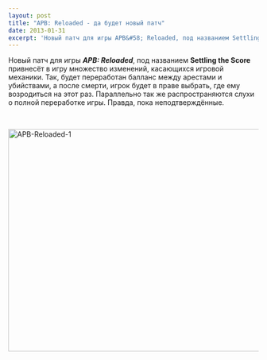 ```yaml
---
layout: post
title: "APB: Reloaded - да будет новый патч"
date: 2013-01-31
excerpt: 'Новый патч для игры APB&#58; Reloaded, под названием Settling the Score привнесёт в игру множество изменений...'
---
```


Новый патч для игры <strong><em>APB: Reloaded</em></strong>, под названием <strong>Settling the Score </strong>привнесёт в игру множество изменений, касающихся игровой механики. Так, будет переработан балланс между арестами и убийствами, а после смерти, игрок будет в праве выбрать, где ему возродиться на этот раз. Параллельно так же распространяются слухи о полной переработке игры. Правда, пока неподтверждённые.

&nbsp;

<a href="http://gamersoul.ru/apb-reloaded-%d0%b4%d0%b0-%d0%b1%d1%83%d0%b4%d0%b5%d1%82-%d0%bd%d0%be%d0%b2%d1%8b%d0%b9-%d0%bf%d0%b0%d1%82%d1%87/apb-reloaded-1/" rel="attachment wp-att-1081"><img class="wp-image-1081 aligncenter" alt="APB-Reloaded-1" src="http://gamersoul.ru/wp-content/uploads/2013/01/APB-Reloaded-1-1024x640.jpg" width="717" height="448" /></a>